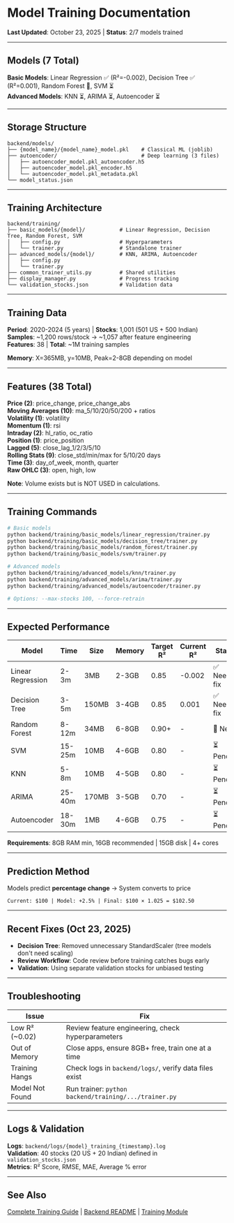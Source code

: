 # Model Training Documentation

**Last Updated**: October 23, 2025 | **Status**: 2/7 models trained

---

## Models (7 Total)

**Basic Models**: Linear Regression ✅ (R²=-0.002), Decision Tree ✅ (R²=0.001), Random Forest 🔄, SVM ⏳  
**Advanced Models**: KNN ⏳, ARIMA ⏳, Autoencoder ⏳

---

## Storage Structure

```
backend/models/
├── {model_name}/{model_name}_model.pkl    # Classical ML (joblib)
├── autoencoder/                           # Deep learning (3 files)
│   ├── autoencoder_model.pkl_autoencoder.h5
│   ├── autoencoder_model.pkl_encoder.h5
│   └── autoencoder_model.pkl_metadata.pkl
└── model_status.json
```

---

## Training Architecture

```
backend/training/
├── basic_models/{model}/           # Linear Regression, Decision Tree, Random Forest, SVM
│   ├── config.py                   # Hyperparameters
│   └── trainer.py                  # Standalone trainer
├── advanced_models/{model}/        # KNN, ARIMA, Autoencoder
│   ├── config.py
│   └── trainer.py
├── common_trainer_utils.py         # Shared utilities
├── display_manager.py              # Progress tracking
└── validation_stocks.json          # Validation data
```

---

## Training Data

**Period**: 2020-2024 (5 years) | **Stocks**: 1,001 (501 US + 500 Indian)  
**Samples**: ~1,200 rows/stock → ~1,057 after feature engineering  
**Features**: 38 | **Total**: ~1M training samples

**Memory**: X=365MB, y=10MB, Peak=2-8GB depending on model

---

## Features (38 Total)

**Price (2)**: price_change, price_change_abs  
**Moving Averages (10)**: ma_5/10/20/50/200 + ratios  
**Volatility (1)**: volatility  
**Momentum (1)**: rsi  
**Intraday (2)**: hl_ratio, oc_ratio  
**Position (1)**: price_position  
**Lagged (5)**: close_lag_1/2/3/5/10  
**Rolling Stats (9)**: close_std/min/max for 5/10/20 days  
**Time (3)**: day_of_week, month, quarter  
**Raw OHLC (3)**: open, high, low

**Note**: Volume exists but is NOT USED in calculations.

---

## Training Commands

```bash
# Basic models
python backend/training/basic_models/linear_regression/trainer.py
python backend/training/basic_models/decision_tree/trainer.py
python backend/training/basic_models/random_forest/trainer.py
python backend/training/basic_models/svm/trainer.py

# Advanced models
python backend/training/advanced_models/knn/trainer.py
python backend/training/advanced_models/arima/trainer.py
python backend/training/advanced_models/autoencoder/trainer.py

# Options: --max-stocks 100, --force-retrain
```

---

## Expected Performance

| Model | Time | Size | Memory | Target R² | Current R² | Status |
|-------|------|------|--------|-----------|------------|--------|
| Linear Regression | 2-3m | 3MB | 2-3GB | 0.85 | -0.002 | ✅ Needs fix |
| Decision Tree | 3-5m | 150MB | 3-4GB | 0.85 | 0.001 | ✅ Needs fix |
| Random Forest | 8-12m | 34MB | 6-8GB | 0.90+ | - | 🔄 Next |
| SVM | 15-25m | 10MB | 4-6GB | 0.80 | - | ⏳ Pending |
| KNN | 5-8m | 10MB | 4-5GB | 0.80 | - | ⏳ Pending |
| ARIMA | 25-40m | 170MB | 3-5GB | 0.70 | - | ⏳ Pending |
| Autoencoder | 18-30m | 1MB | 4-6GB | 0.75 | - | ⏳ Pending |

**Requirements**: 8GB RAM min, 16GB recommended | 15GB disk | 4+ cores

---

## Prediction Method

Models predict **percentage change** → System converts to price

```
Current: $100 | Model: +2.5% | Final: $100 × 1.025 = $102.50
```

---

## Recent Fixes (Oct 23, 2025)

- **Decision Tree**: Removed unnecessary StandardScaler (tree models don't need scaling)
- **Review Workflow**: Code review before training catches bugs early
- **Validation**: Using separate validation stocks for unbiased testing

---

## Troubleshooting

| Issue | Fix |
|-------|-----|
| Low R² (~0.02) | Review feature engineering, check hyperparameters |
| Out of Memory | Close apps, ensure 8GB+ free, train one at a time |
| Training Hangs | Check logs in `backend/logs/`, verify data files exist |
| Model Not Found | Run trainer: `python backend/training/.../trainer.py` |

---

## Logs & Validation

**Logs**: `backend/logs/{model}_training_{timestamp}.log`  
**Validation**: 40 stocks (20 US + 20 Indian) defined in `validation_stocks.json`  
**Metrics**: R² Score, RMSE, MAE, Average % error

---

## See Also

[Complete Training Guide](TRAINING_GUIDE.md) | [Backend README](../backend/README.md) | [Training Module](../backend/training/README.md)
